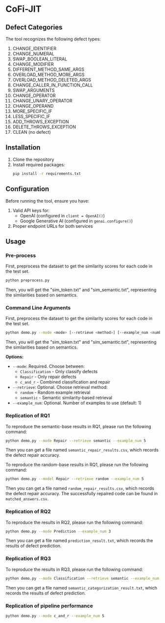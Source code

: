 # CoFi-JIT

## Defect Categories

The tool recognizes the following defect types:

1. CHANGE_IDENTIFIER
2. CHANGE_NUMERAL
3. SWAP_BOOLEAN_LITERAL
4. CHANGE_MODIFIER
5. DIFFERENT_METHOD_SAME_ARGS
6. OVERLOAD_METHOD_MORE_ARGS
7. OVERLOAD_METHOD_DELETED_ARGS
8. CHANGE_CALLER_IN_FUNCTION_CALL
9. SWAP_ARGUMENTS
10. CHANGE_OPERATOR
11. CHANGE_UNARY_OPERATOR
12. CHANGE_OPERAND
13. MORE_SPECIFIC_IF
14. LESS_SPECIFIC_IF
15. ADD_THROWS_EXCEPTION
16. DELETE_THROWS_EXCEPTION
17. CLEAN (no defect)

## Installation

1. Clone the repository
2. Install required packages:
   ```bash
   pip install -r requirements.txt
   ```

## Configuration

Before running the tool, ensure you have:

1. Valid API keys for:
   - OpenAI (configured in `client = OpenAI()`)
   - Google Generative AI (configured in `genai.configure()`)
2. Proper endpoint URLs for both services

## Usage

### Pre-process
First, preprocess the dataset to get the similarity scores for each code in the test set.
```bash
python preprocess.py
```
Then, you will get the "sim_token.txt" and "sim_semantic.txt", representing the similarities based on semantics.
### Command Line Arguments
First, preprocess the dataset to get the similarity scores for each code in the test set.
```bash
python demo.py --mode <mode> [--retrieve <method>] [--example_num <number>]
```
Then, you will get the "sim_token.txt" and "sim_semantic.txt", representing the similarities based on semantics.

**Options:**
- `--mode`: Required. Choose between:
  - `Classification` - Only classify defects
  - `Repair` - Only repair defects
  - `c_and_r` - Combined classification and repair
- `--retrieve`: Optional. Choose retrieval method:
  - `random` - Random example retrieval
  - `semantic` - Semantic similarity-based retrieval
- `--example_num`: Optional. Number of examples to use (default: 1)

### Replication of RQ1
To reproduce the semantic-base results in RQ1, please run the following command:
```bash
python demo.py --mode Repair --retrieve semantic --example_num 5
```
Then you can get a file named `semantic_repair_results.csv`, which records the defect repair accuracy.

To reproduce the random-base results in RQ1, please run the following command:
```bash
python demo.py --model Repair --retrieve random --example_num 5
```
Then you can get a file named `random_repair_results.csv`, which records the defect repair accuracy.
The successfully repaired code can be found in `matched_answers.csv`.
### Replication of RQ2
To reproduce the results in RQ2, please run the following command:
```bash
python demo.py --mode Prediction --example_num 3
```
Then you can get a file named `prediction_result.txt`, which records the results of defect prediction.
### Replication of RQ3
To reproduce the results in RQ3, please run the following command:
```bash
python demo.py --mode Classification --retrieve semantic --example_num 3
```
Then you can get a file named `semantic_categorization_result.txt`, which records the results of defect prediction.
### Replication of pipeline performance
```bash
python demo.py --mode c_and_r --example_num 5
```
